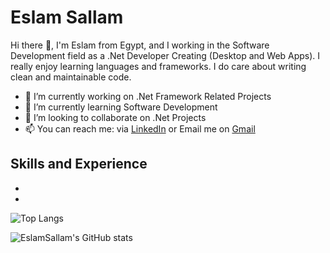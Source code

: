# Eslam Sallam

Hi there 👋, I'm Eslam from Egypt, and I working in the Software Development field as a .Net Developer Creating (Desktop and Web Apps). I really enjoy learning languages and frameworks. I do care about writing clean and maintainable code.

- 🔭 I’m currently working on .Net Framework Related Projects
- 🌱 I’m currently learning Software Development
- 👯 I’m looking to collaborate on .Net Projects
- 📫 You can reach me: via [LinkedIn](https://www.linkedin.com/in/eslam-sallam-3312b0173/) or Email me on [Gmail](eslam.salam1369@gmail.com)

## Skills and Experience
* 
*
![Top Langs](https://github-readme-stats.vercel.app/api/top-langs/?username=EslamSallam)

![EslamSallam's GitHub stats](https://github-readme-stats.vercel.app/api?username=EslamSallam&show_icons=true&theme=tokyonight&count_private=true&show_icons=true&hide=prs,issues,contribs) 




